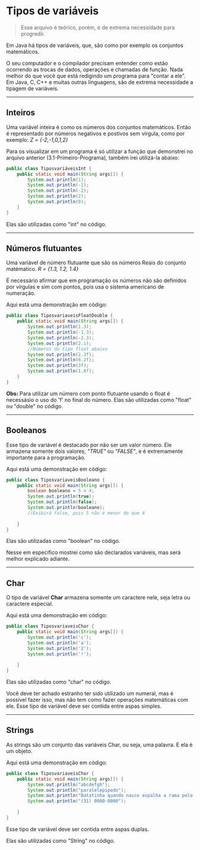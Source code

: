 <h1> Tipos de variáveis </h1>

>Esse arquivo é teórico, porém, é de extrema necessidade para progredir.

Em Java há tipos de variáveis, que, são como por exemplo os conjuntos matemáticos.

O seu computador e o compilador precisam entender como estão ocorrendo as trocas de dados, operações e chamadas de função. Nada melhor do que você que está redigindo um programa para "contar a ele". Em Java, C, C++ e muitas outras linguagens, são de extrema necessidade a tipagem de variáveis.
<hr>

<h2> Inteiros </h2>

Uma variável inteira é como os números dos conjuntos matemáticos. Então é representado por números negativos e postivos sem vírgula, como por exemplo: *Z = {-2,-1,0,1,2}*

Para os visualizar em um programa é só utilizar a função que demonstrei no arquivo anterior (3.1-Primeiro-Programa), também irei utilizá-la abaixo:

```java
public class TiposvariáveisInt {
    public static void main(String args[]) {
        System.out.println(1);
        System.out.println(-1);
        System.out.println(-2);
        System.out.println(2);
        System.out.println(0);
    }
}
```
Elas são utilizadas como "int" no código.
<hr>

<h2> Números flutuantes </h2>

Uma variável de número flutuante que são os números Reais do conjunto matématico. *R = {1.3, 1.2, 1.4}*

É necessário afirmar que em programação os números não são definidos por vírgulas e sim com pontos, pois usa o sistema americano de numeração.

Aqui está uma demonstração em código:
```java
public class TiposvariaveisFloatDouble {
    public static void main(String args[]) {
        System.out.println(1.3);
        System.out.println(-1.3);
        System.out.println(-2.3);
        System.out.println(2.1);
        //Números do tipo float abaixo
        System.out.println(2.3f);
        System.out.println(6.2f);
        System.out.println(3f);
        System.out.println(1.8f);
    }
}
```
**Obs:** Para utilizar um número com ponto flutuante usando o float é necessásio o uso do 'f' no final do número.
Elas são utilizadas como "float" ou "double" no código.
<hr>

<h2> Booleanos </h2>

Esse tipo de variável é destacado por não ser um valor número. Ele armazena somente dois valores, *"TRUE"* ou *"FALSE"*, e é extremamente importante para a programação.

Aqui está uma demonstração em código:
```java
public class TiposvariaveisBooleano {
    public static void main(String args[]) {
        boolean booleano = 5 < 4;
        System.out.println(true);
        System.out.println(false);
        System.out.println(booleano);
        //Exibirá false, pois 5 não é menor do que 4
        
    }
}
```
Elas são utilizadas como "boolean" no código.

Nesse em específico mostrei como são declarados variáveis, mas será melhor explicado adiante.
<hr>

<h2>Char</h2>

O tipo de variável **Char** armazena somente um caractere nele, seja letra ou caractere especial.

Aqui está uma demonstração em código:

```java
public class TiposvariaveisChar {
    public static void main(String args[]) {
        System.out.println('c');
        System.out.println('a');
        System.out.println('2');
        System.out.println('!');
        
    }
}
```
Elas são utilizadas como "char" no código.

Você deve ter achado estranho ter sido utilizado um numeral, mas é possível fazer isso, mas não tem como fazer operações matemáticas com ele.
Esse tipo de variável deve ser contida entre aspas simples.

<hr>
<h2>Strings</h2>
As strings são um conjunto das variáveis Char, ou seja, uma palavra. E ela é um objeto.

Aqui está uma demonstração em código:

```java
public class TiposvariaveisChar {
    public static void main(String args[]) {
        System.out.println("abcdefgh");
        System.out.println("paralelepipedo");
        System.out.println("Batatinha quando nasce espalha a rama pelo chão");
        System.out.println("(31) 0000-0000");
        
    }
}
```
Esse tipo de variável deve ser contida entre aspas duplas.

Elas são utilizadas como "String" no código.